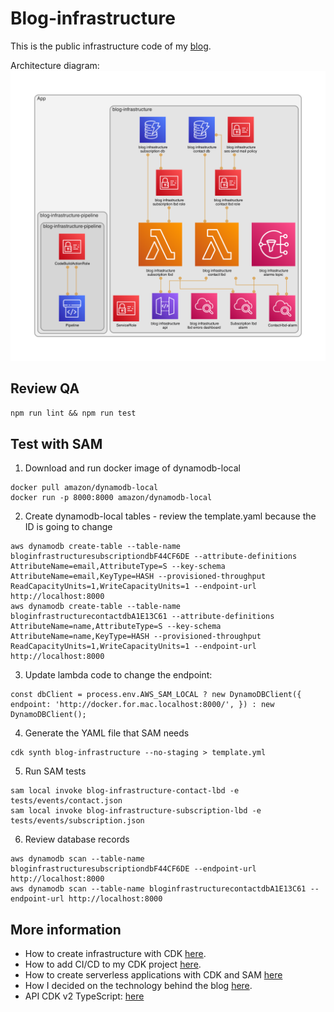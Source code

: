 # Blog-infrastructure

This is the public infrastructure code of my [blog](https://www.playingaws.com/).

Architecture diagram:
![architecture-diagram](diagram.png)

## Review QA

```npm run lint && npm run test```

## Test with SAM

1. Download and run docker image of dynamodb-local

``` console
docker pull amazon/dynamodb-local
docker run -p 8000:8000 amazon/dynamodb-local
```

2. Create dynamodb-local tables - review the template.yaml because the ID is going to change

``` console
aws dynamodb create-table --table-name bloginfrastructuresubscriptiondbF44CF6DE --attribute-definitions AttributeName=email,AttributeType=S --key-schema AttributeName=email,KeyType=HASH --provisioned-throughput ReadCapacityUnits=1,WriteCapacityUnits=1 --endpoint-url http://localhost:8000
aws dynamodb create-table --table-name bloginfrastructurecontactdbA1E13C61 --attribute-definitions AttributeName=name,AttributeType=S --key-schema AttributeName=name,KeyType=HASH --provisioned-throughput ReadCapacityUnits=1,WriteCapacityUnits=1 --endpoint-url http://localhost:8000
```

3. Update lambda code to change the endpoint:

``` console
const dbClient = process.env.AWS_SAM_LOCAL ? new DynamoDBClient({ endpoint: 'http://docker.for.mac.localhost:8000/', }) : new DynamoDBClient();
```

4. Generate the YAML file that SAM needs

``` console
cdk synth blog-infrastructure --no-staging > template.yml
```

5. Run SAM tests

``` console
sam local invoke blog-infrastructure-contact-lbd -e tests/events/contact.json
sam local invoke blog-infrastructure-subscription-lbd -e tests/events/subscription.json
```

6. Review database records

``` console
aws dynamodb scan --table-name bloginfrastructuresubscriptiondbF44CF6DE --endpoint-url http://localhost:8000
aws dynamodb scan --table-name bloginfrastructurecontactdbA1E13C61 --endpoint-url http://localhost:8000
```

## More information

- How to create infrastructure with CDK [here](https://www.playingaws.com/posts/how-to-create-infrastructure-with-cdk/).
- How to add CI/CD to my CDK project [here](https://www.playingaws.com/posts/how-to-add-ci-cd-to-my-cdk-project/).
- How to create serverless applications with CDK and SAM [here](https://www.playingaws.com/posts/how-to-create-serverless-applications-with-cdk-and-sam/)
- How I decided on the technology behind the blog [here](https://www.playingaws.com/posts/the-technology-behind-this-blog/).
- API CDK v2 TypeScript: [here](https://docs.aws.amazon.com/cdk/api/v2/docs/aws-construct-library.html)
